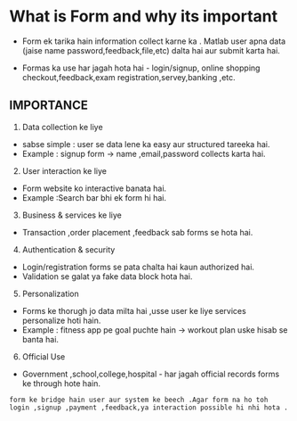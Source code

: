 # What is Form and why its important

- Form ek tarika hain information collect karne ka . Matlab user apna data (jaise name password,feedback,file,etc) dalta hai aur submit karta hai.

- Formas ka use har jagah hota hai - login/signup, online shopping checkout,feedback,exam registration,servey,banking ,etc.

## IMPORTANCE

1. Data collection ke liye
 - sabse simple : user se data lene ka easy aur structured tareeka hai.
 - Example : signup form  -> name ,email,password collects karta hai.

2. User interaction ke liye
 - Form website ko interactive banata hai.
 - Example :Search bar bhi ek form hi hai.

3. Business & services ke liye
 - Transaction ,order placement ,feedback sab forms se hota hai.

4. Authentication & security 
 - Login/registration forms se pata chalta hai kaun authorized hai.
 - Validation se galat ya fake data block hota hai.

5. Personalization 
 - Forms ke thorugh jo data milta hai ,usse user ke liye services personalize hoti hain.
 - Example : fitness app pe goal puchte hain -> workout plan uske hisab se banta hai.

6. Official Use
 - Government ,school,college,hospital - har jagah official records forms ke through hote hain.


 ```
form ke bridge hain user aur system ke beech .Agar form na ho toh login ,signup ,payment ,feedback,ya interaction possible hi nhi hota .

```